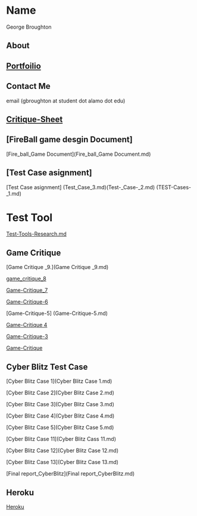 # Name
George Broughton 
## About
## [Portfoilio](portfolio)
## Contact Me
email (gbroughton at student dot alamo dot edu)
## [ Critique-Sheet]( Critique-Sheet.md)
## [FireBall game desgin Document]
 [Fire_ball_Game Document](Fire_ball_Game Document.md)
## [Test Case asignment]
[Test Case asignment] (Test_Case_3.md)(Test-_Case-_2.md) (TEST-Cases-_1.md)
# Test Tool
[Test-Tools-Research.md](Test-Tools-Research.md)
## Game Critique

[Game Critique _9.](Game Critique _9.md)

[game_critique_8](game_critique_8.md)

[Game-Critique_7](Game-Critique_7.md)

[Game-Critique-6](Game-Critique-6.md)

[Game-Critique-5] (Game-Critique-5.md)

[Game-Critique 4](Game-Critique-4.md)
 
[Game-Critique-3](Game-Critique-3.md)
 
[Game-Critique](Game-Critique.md)

 
 ## Cyber Blitz Test Case 
  [Cyber Blitz Case 1](Cyber Blitz Case 1.md)
 
  [Cyber Blitz Case 2](Cyber Blitz Case 2.md)
  
  [Cyber Blitz Case 3](Cyber Blitz Case 3.md)

  [Cyber Blitz Case 4](Cyber Blitz Case 4.md)
    
   [Cyber Blitz Case 5](Cyber Blitz Case 5.md)
     
   [Cyber Blitz Case 11](Cyber Blitz Cass 11.md)
      
   [Cyber Blitz Case 12](Cyber Blitz Case 12.md)
      
   [Cyber Blitz Case 13](Cyber Blitz Case 13.md)
   
  [Final report_CyberBlitz](Final report_CyberBlitz.md)
  
  
   ## Heroku
  
  [Heroku](Heroku.md)
